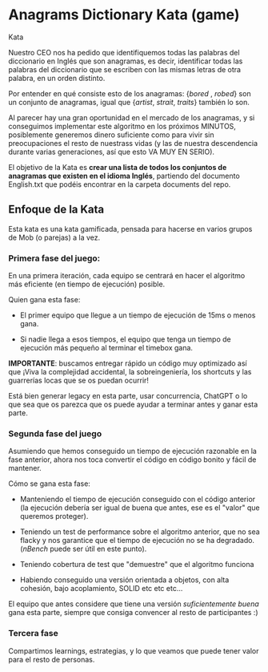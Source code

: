 # Anagrams Dictionary Kata (game)

Kata

Nuestro CEO nos ha pedido que identifiquemos todas las palabras del diccionario en Inglés que son anagramas, es decir, identificar todas las palabras del diccionario que se escriben con las mismas letras de otra palabra, en un orden distinto.

Por entender en qué consiste esto de los anagramas: {_bored_ , _robed_} son un conjunto de anagramas, igual que {_artist_, _strait_, _traits_} también lo son.  

Al parecer hay una gran oportunidad en el mercado de los anagramas, y si conseguimos implementar este algoritmo en los próximos MINUTOS, posiblemente generemos dinero suficiente como para vivir sin preocupaciones el resto de nuestrass vidas (y las de nuestra descendencia durante varias generaciones, así que esto VA MUY EN SERIO).

El objetivo de la Kata es **crear una lista de todos los conjuntos de anagramas que existen en el idioma Inglés**, partiendo del documento English.txt que podéis encontrar en la carpeta documents del repo.

## Enfoque de la Kata

Esta kata es una kata gamificada, pensada para hacerse en varios grupos de Mob (o parejas) a la vez.

### Primera fase del juego:

En una primera iteración, cada equipo se centrará en hacer el algoritmo más eficiente (en tiempo de ejecución) posible. 

Quien gana esta fase:

* El primer equipo que llegue a un tiempo de ejecución de 15ms o menos gana.

* Si nadie llega a esos tiempos, el equipo que tenga un tiempo de ejecución más pequeño al terminar el timebox gana.

**IMPORTANTE**: buscamos entregar rápido un código muy optimizado así que ¡Viva la complejidad accidental, la sobreingeniería, los shortcuts y las guarrerías locas que se os puedan ocurrir!

Está bien generar legacy en esta parte, usar concurrencia, ChatGPT o lo que sea que os parezca que os puede ayudar a terminar antes y ganar esta parte.

### Segunda fase del juego

Asumiendo que hemos conseguido un tiempo de ejecución razonable en la fase anterior, ahora nos toca convertir el código en código bonito y fácil de mantener.

Cómo se gana esta fase:

* Manteniendo el tiempo de ejecución conseguido con el código anterior (la ejecución debería ser igual de buena que antes, ese es el "valor" que queremos proteger).

* Teniendo un test de performance sobre el algoritmo anterior, que no sea flacky y nos garantice que el tiempo de ejecución no se ha degradado. (_nBench_ puede ser útil en este punto).

* Teniendo cobertura de test que "demuestre" que el algoritmo funciona

* Habiendo conseguido una versión orientada a objetos, con alta cohesión, bajo acoplamiento, SOLID etc etc etc...

El equipo que antes considere que tiene una versión _suficientemente buena_ gana esta parte, siempre que consiga convencer al resto de participantes :)

### Tercera fase

Compartimos learnings, estrategias, y lo que veamos que puede tener valor para el resto de personas.

